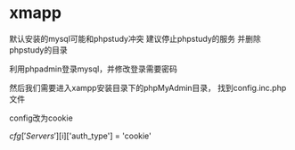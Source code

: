 # xmapp

默认安装的mysql可能和phpstudy冲突
建议停止phpstudy的服务
并删除phpstudy的目录

利用phpadmin登录mysql，并修改登录需要密码

然后我们需要进入xampp安装目录下的phpMyAdmin目录，
找到config.inc.php文件

config改为cookie

$cfg['Servers'][$i]['auth_type'] = 'cookie'